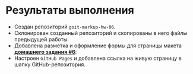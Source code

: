# Результаты выполнения 

- Создан репозиторий `goit-markup-hw-06`.
- Склонирован созданный репозиторий и скопированы в него файлы предыдущей работы.
- Добавлена разметка и оформление формы для страницы макета [**домашнего задания #6**](<https://www.figma.com/file/oTYBECAN79dXy19hzWObO4/Web-Studio-(Version-2.1)?node-id=1%3A1821>):
- Настроен `GitHub Pages` и добавлена ссылка на живую страницу в шапку GitHub-репозитория.
